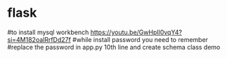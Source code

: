 # flask
#to install mysql workbench
https://youtu.be/GwHpIl0vqY4?si=4M182oalRrfDd27f
#while install password you need to remember 
#replace the password in app.py 10th line and create schema class demo

